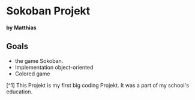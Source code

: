 #  Sokoban Projekt
**by Matthias**

##  Goals
- the game Sokoban.
- Implementation object-oriented
- Colored game

[^1] This Projekt is my first big coding Projekt. It was a part of my school's education.
